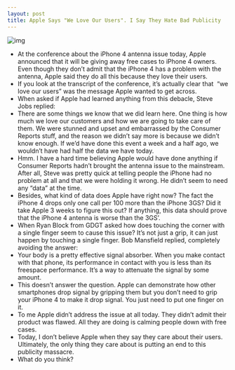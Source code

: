 ```yaml
---
layout: post
title: Apple Says "We Love Our Users". I Say They Hate Bad Publicity
---
```

![img](http://media.idownloadblog.com/wp-content/uploads/2010/07/We-Love-Our-Users.jpg)
* At the conference about the iPhone 4 antenna issue today, Apple announced that it will be giving away free cases to iPhone 4 owners. Even though they don’t admit that the iPhone 4 has a problem with the antenna, Apple said they do all this because they love their users.
* If you look at the transcript of the conference, it’s actually clear that  “we love our users” was the message Apple wanted to get across.
* When asked if Apple had learned anything from this debacle, Steve Jobs replied:
* There are some things we know that we did learn here. One thing is how much we love our customers and how we are going to take care of them. We were stunned and upset and embarrassed by the Consumer Reports stuff, and the reason we didn’t say more is because we didn’t know enough. If we’d have done this event a week and a half ago, we wouldn’t have had half the data we have today.
* Hmm. I have a hard time believing Apple would have done anything if Consumer Reports hadn’t brought the antenna issue to the mainstream. After all, Steve was pretty quick at telling people the iPhone had no problem at all and that we were holding it wrong. He didn’t seem to need any “data” at the time.
* Besides, what kind of data does Apple have right now? The fact the iPhone 4 drops only one call per 100 more than the iPhone 3GS? Did it take Apple 3 weeks to figure this out? If anything, this data should prove that the iPhone 4 antenna is worse than the 3GS’.
* When Ryan Block from GDGT asked how does touching the corner with a single finger seem to cause this issue? It’s not just a grip, it can just happen by touching a single finger. Bob Mansfield replied, completely avoiding the answer:
* Your body is a pretty effective signal absorber. When you make contact with that phone, its performance in contact with you is less than its freespace performance. It’s a way to attenuate the signal by some amount.
* This doesn’t answer the question. Apple can demonstrate how other smartphones drop signal by gripping them but you don’t need to grip your iPhone 4 to make it drop signal. You just need to put one finger on it.
* To me Apple didn’t address the issue at all today. They didn’t admit their product was flawed. All they are doing is calming people down with free cases.
* Today, I don’t believe Apple when they say they care about their users. Ultimately, the only thing they care about is putting an end to this publicity massacre.
* What do you think?

